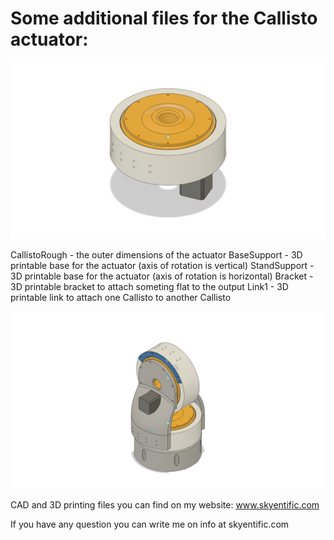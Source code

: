 # Some additional files for the Callisto actuator:

![plot](https://github.com/SkyentificGit/3DprintedActuators/blob/main/Callisto/CallistoRough.png)

CallistoRough - the outer dimensions of the actuator
BaseSupport - 3D printable base for the actuator (axis of rotation is vertical)
StandSupport - 3D printable base for the actuator (axis of rotation is horizontal)
Bracket - 3D printable bracket to attach someting flat to the output
Link1 - 3D printable link to attach one Callisto to another Callisto

![plot](https://github.com/SkyentificGit/3DprintedActuators/blob/main/Callisto/BaseAndLink1.png)

CAD and 3D printing files you can find on my website: www.skyentific.com


If you have any question you can write me on info at skyentific.com
